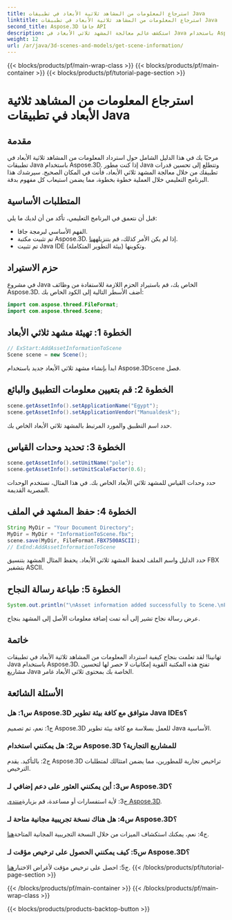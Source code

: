 ```yaml
---
title: استرجاع المعلومات من المشاهد ثلاثية الأبعاد في تطبيقات Java
linktitle: استرجاع المعلومات من المشاهد ثلاثية الأبعاد في تطبيقات Java
second_title: Aspose.3D جافا API
description: استكشف عالم معالجة المشهد ثلاثي الأبعاد في Java باستخدام Aspose.3D. يرشدك هذا البرنامج التعليمي خلال عملية استرجاع المعلومات خطوة بخطوة.
weight: 12
url: /ar/java/3d-scenes-and-models/get-scene-information/
---
```


{{< blocks/products/pf/main-wrap-class >}}
{{< blocks/products/pf/main-container >}}
{{< blocks/products/pf/tutorial-page-section >}}

# استرجاع المعلومات من المشاهد ثلاثية الأبعاد في تطبيقات Java

## مقدمة

مرحبًا بك في هذا الدليل الشامل حول استرداد المعلومات من المشاهد ثلاثية الأبعاد في تطبيقات Java باستخدام Aspose.3D. إذا كنت مطور Java وتتطلع إلى تحسين قدرات تطبيقك من خلال معالجة المشهد ثلاثي الأبعاد، فأنت في المكان الصحيح. سيرشدك هذا البرنامج التعليمي خلال العملية خطوة بخطوة، مما يضمن استيعاب كل مفهوم بدقة.

## المتطلبات الأساسية

قبل أن نتعمق في البرنامج التعليمي، تأكد من أن لديك ما يلي:

- الفهم الأساسي لبرمجة جافا.
-  تم تثبيت مكتبة Aspose.3D. إذا لم يكن الأمر كذلك، قم بتنزيله[هنا](https://releases.aspose.com/3d/java/).
- تم تثبيت Java IDE (بيئة التطوير المتكاملة) وتكوينها.

## حزم الاستيراد

في مشروع Java الخاص بك، قم باستيراد الحزم اللازمة للاستفادة من وظائف Aspose.3D. أضف الأسطر التالية إلى الكود الخاص بك:

```java
import com.aspose.threed.FileFormat;
import com.aspose.threed.Scene;
```

## الخطوة 1: تهيئة مشهد ثلاثي الأبعاد

```java
// ExStart:AddAssetInformationToScene
Scene scene = new Scene();
```

 ابدأ بإنشاء مشهد ثلاثي الأبعاد جديد باستخدام Aspose.3D`Scene` فصل.

## الخطوة 2: قم بتعيين معلومات التطبيق والبائع

```java
scene.getAssetInfo().setApplicationName("Egypt");
scene.getAssetInfo().setApplicationVendor("Manualdesk");
```

حدد اسم التطبيق والمورد المرتبط بالمشهد ثلاثي الأبعاد الخاص بك.

## الخطوة 3: تحديد وحدات القياس

```java
scene.getAssetInfo().setUnitName("pole");
scene.getAssetInfo().setUnitScaleFactor(0.6);
```

حدد وحدات القياس للمشهد ثلاثي الأبعاد الخاص بك. في هذا المثال، نستخدم الوحدات المصرية القديمة.

## الخطوة 4: حفظ المشهد في الملف

```java
String MyDir = "Your Document Directory";
MyDir = MyDir + "InformationToScene.fbx";
scene.save(MyDir, FileFormat.FBX7500ASCII);
// ExEnd:AddAssetInformationToScene
```

حدد الدليل واسم الملف لحفظ المشهد ثلاثي الأبعاد. يحفظ المثال المشهد بتنسيق FBX بتشفير ASCII.

## الخطوة 5: طباعة رسالة النجاح

```java
System.out.println("\nAsset information added successfully to Scene.\nFile saved at " + MyDir);
```

عرض رسالة نجاح تشير إلى أنه تمت إضافة معلومات الأصل إلى المشهد بنجاح.

## خاتمة

تهانينا! لقد تعلمت بنجاح كيفية استرداد المعلومات من المشاهد ثلاثية الأبعاد في تطبيقات Java باستخدام Aspose.3D. تفتح هذه المكتبة القوية إمكانيات لا حصر لها لتحسين مشاريع Java الخاصة بك بمحتوى ثلاثي الأبعاد غامر.

## الأسئلة الشائعة

### س1: هل Aspose.3D متوافق مع كافة بيئة تطوير Java IDEs؟

ج1: نعم، تم تصميم Aspose.3D للعمل بسلاسة مع كافة بيئة تطوير Java الأساسية.

### س2: هل يمكنني استخدام Aspose.3D للمشاريع التجارية؟

ج2: بالتأكيد. يقدم Aspose.3D تراخيص تجارية للمطورين، مما يضمن امتثالك لمتطلبات الترخيص.

### س3: أين يمكنني العثور على دعم إضافي لـ Aspose.3D؟

 ج3: لأية استفسارات أو مساعدة، قم بزيارة[منتدى Aspose.3D](https://forum.aspose.com/c/3d/18).

### س4: هل هناك نسخة تجريبية مجانية متاحة لـ Aspose.3D؟

 ج4: نعم، يمكنك استكشاف الميزات من خلال النسخة التجريبية المجانية المتاحة[هنا](https://releases.aspose.com/).

### س5: كيف يمكنني الحصول على ترخيص مؤقت لـ Aspose.3D؟

 ج5: احصل على ترخيص مؤقت لأغراض الاختبار[هنا](https://purchase.aspose.com/temporary-license/).
{{< /blocks/products/pf/tutorial-page-section >}}

{{< /blocks/products/pf/main-container >}}
{{< /blocks/products/pf/main-wrap-class >}}

{{< blocks/products/products-backtop-button >}}
